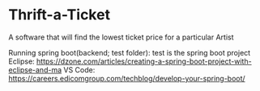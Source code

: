 # Thrift-a-Ticket
A software that will find the lowest ticket price for a particular Artist


Running spring boot(backend; test folder): test is the spring boot project
Eclipse:
https://dzone.com/articles/creating-a-spring-boot-project-with-eclipse-and-ma
VS Code:
https://careers.edicomgroup.com/techblog/develop-your-spring-boot/

